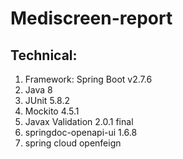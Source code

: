 # Mediscreen-report
## Technical:

1. Framework: Spring Boot v2.7.6
2. Java 8
3. JUnit 5.8.2
4. Mockito 4.5.1
5. Javax Validation 2.0.1 final
6. springdoc-openapi-ui 1.6.8
7. spring cloud openfeign